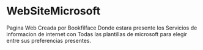 # WebSiteMicrosoft

Pagina Web Creada por Bookfilface Donde estara presente los Servicios de informacion de internet con
Todas las plantillas de microsoft para elegir entre sus preferencias presentes.
